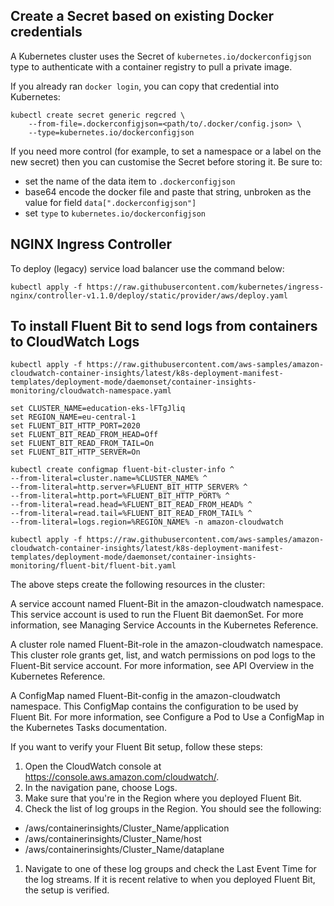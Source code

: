 ## Create a Secret based on existing Docker credentials

A Kubernetes cluster uses the Secret of `kubernetes.io/dockerconfigjson` type to authenticate with
a container registry to pull a private image.

If you already ran `docker login`, you can copy that credential into Kubernetes:

```shell
kubectl create secret generic regcred \
    --from-file=.dockerconfigjson=<path/to/.docker/config.json> \
    --type=kubernetes.io/dockerconfigjson
```

If you need more control (for example, to set a namespace or a label on the new
secret) then you can customise the Secret before storing it.
Be sure to:

- set the name of the data item to `.dockerconfigjson`
- base64 encode the docker file and paste that string, unbroken
  as the value for field `data[".dockerconfigjson"]`
- set `type` to `kubernetes.io/dockerconfigjson`

## NGINX Ingress Controller

To deploy (legacy) service load balancer use the command below:

```shell
kubectl apply -f https://raw.githubusercontent.com/kubernetes/ingress-nginx/controller-v1.1.0/deploy/static/provider/aws/deploy.yaml
```

## To install Fluent Bit to send logs from containers to CloudWatch Logs

```shell
kubectl apply -f https://raw.githubusercontent.com/aws-samples/amazon-cloudwatch-container-insights/latest/k8s-deployment-manifest-templates/deployment-mode/daemonset/container-insights-monitoring/cloudwatch-namespace.yaml

set CLUSTER_NAME=education-eks-lFTgJliq
set REGION_NAME=eu-central-1
set FLUENT_BIT_HTTP_PORT=2020
set FLUENT_BIT_READ_FROM_HEAD=Off
set FLUENT_BIT_READ_FROM_TAIL=On
set FLUENT_BIT_HTTP_SERVER=On

kubectl create configmap fluent-bit-cluster-info ^
--from-literal=cluster.name=%CLUSTER_NAME% ^
--from-literal=http.server=%FLUENT_BIT_HTTP_SERVER% ^
--from-literal=http.port=%FLUENT_BIT_HTTP_PORT% ^
--from-literal=read.head=%FLUENT_BIT_READ_FROM_HEAD% ^
--from-literal=read.tail=%FLUENT_BIT_READ_FROM_TAIL% ^
--from-literal=logs.region=%REGION_NAME% -n amazon-cloudwatch

kubectl apply -f https://raw.githubusercontent.com/aws-samples/amazon-cloudwatch-container-insights/latest/k8s-deployment-manifest-templates/deployment-mode/daemonset/container-insights-monitoring/fluent-bit/fluent-bit.yaml
```

The above steps create the following resources in the cluster:

A service account named Fluent-Bit in the amazon-cloudwatch namespace. This service account is used to run the Fluent Bit daemonSet. For more information, see Managing Service Accounts in the Kubernetes Reference.

A cluster role named Fluent-Bit-role in the amazon-cloudwatch namespace. This cluster role grants get, list, and watch permissions on pod logs to the Fluent-Bit service account. For more information, see API Overview in the Kubernetes Reference.

A ConfigMap named Fluent-Bit-config in the amazon-cloudwatch namespace. This ConfigMap contains the configuration to be used by Fluent Bit. For more information, see Configure a Pod to Use a ConfigMap in the Kubernetes Tasks documentation.

If you want to verify your Fluent Bit setup, follow these steps:
1. Open the CloudWatch console at https://console.aws.amazon.com/cloudwatch/.
1. In the navigation pane, choose Logs.
1. Make sure that you're in the Region where you deployed Fluent Bit.
1. Check the list of log groups in the Region. You should see the following:
* /aws/containerinsights/Cluster_Name/application
* /aws/containerinsights/Cluster_Name/host
* /aws/containerinsights/Cluster_Name/dataplane
1. Navigate to one of these log groups and check the Last Event Time for the log streams. If it is recent relative to when you deployed Fluent Bit, the setup is verified.
